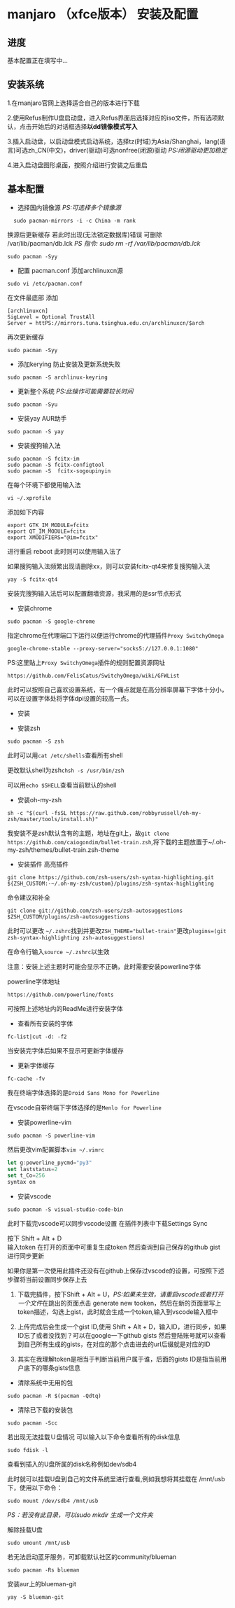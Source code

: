 # manjaro （xfce版本） 安装及配置

## 进度
基本配置正在填写中...

## 安装系统
1.在ｍanjaro官网上选择适合自己的版本进行下载

2.使用Refus制作U盘启动盘，进入Refus界面后选择对应的iso文件，所有选项默认，点击开始后的对话框选择**以dd镜像模式写入**

3.插入启动盘，以启动盘模式启动系统，选择tz(时域)为Asia/Shanghai，lang(语言)可选zh_CN(中文)，driver(驱动)可选nonfree(闭源)驱动  *PS:闭源驱动更加稳定*

4.进入启动盘图形桌面，按照介绍进行安装之后重启

## 基本配置
- 选择国内镜像源 *PS:可选择多个镜像源*
~~~ 
  sudo pacman-mirrors -i -c China -m rank
~~~
换源后更新缓存
若此时出现(无法锁定数据库)错误
可删除 /var/lib/pacman/db.lck
 *PS 指令: sudo rm -rf /var/lib/pacman/db.lck*
~~~
sudo pacman -Syy
~~~
- 配置 pacman.conf  添加archlinuxcn源
~~~
sudo vi /etc/pacman.conf
~~~
在文件最底部
添加
~~~
[archlinuxcn]
SigLevel = Optional TrustAll
Server = httPS://mirrors.tuna.tsinghua.edu.cn/archlinuxcn/$arch
~~~
再次更新缓存
~~~
sudo pacman -Syy
~~~
- 添加kerying 防止安装及更新系统失败
~~~
sudo pacman -S archlinux-keyring
~~~
- 更新整个系统
*PS:此操作可能需要较长时间*
~~~
sudo pacman -Syu
~~~
- 安装yay AUR助手
~~~
sudo pacman -S yay
~~~
- 安装搜狗输入法
~~~
sudo pacman -S fcitx-im
sudo pacman -S fcitx-configtool
sudo pacman -S  fcitx-sogoupinyin
~~~
在每个环境下都使用输入法
~~~
vi ~/.xprofile
~~~
添加如下内容
~~~
export GTK_IM_MODULE=fcitx
export QT_IM_MODULE=fcitx
export XMODIFIERS="@im=fcitx"
~~~
进行重启 reboot
此时则可以使用输入法了

如果搜狗输入法频繁出现请删除xx，则可以安装fcitx-qt4来修复搜狗输入法
~~~
yay -S fcitx-qt4
~~~
安装完搜狗输入法后可以配置翻墙资源，我采用的是ssr节点形式

- 安装chrome
~~~
sudo pacman -S google-chrome 
~~~

指定chrome在代理端口下运行以便运行chrome的代理插件`Proxy SwitchyOmega`
~~~
google-chrome-stable --proxy-server="socks5://127.0.0.1:1080"
~~~

PS:这里贴上`Proxy SwitchyOmega`插件的规则配置资源网址
~~~
https://github.com/FelisCatus/SwitchyOmega/wiki/GFWList
~~~

此时可以按照自己喜欢设置系统，有一个痛点就是在高分辨率屏幕下字体十分小，可以在设置字体处将字体dpi设置的较高一点。

- 安装

- 安装zsh 
~~~
sudo pacman -S zsh
~~~
此时可以用`cat /etc/shells`查看所有shell

更改默认shell为zsh`chsh -s /usr/bin/zsh`

可以用`echo $SHELL`查看当前默认的shell

- 安装oh-my-zsh
~~~
sh -c "$(curl -fsSL https://raw.github.com/robbyrussell/oh-my-zsh/master/tools/install.sh)"
~~~
我安装不是zsh默认含有的主题，地址在git上，故`git clone https://github.com/caiogondim/bullet-train.zsh`,将下载的主题放置于~/.oh-my-zsh/themes/bullet-train.zsh-theme

- 安装插件
高亮插件
~~~
git clone https://github.com/zsh-users/zsh-syntax-highlighting.git ${ZSH_CUSTOM:-~/.oh-my-zsh/custom}/plugins/zsh-syntax-highlighting
~~~
命令建议和补全
~~~
git clone git://github.com/zsh-users/zsh-autosuggestions $ZSH_CUSTOM/plugins/zsh-autosuggestions
~~~
此时可以更改 `~/.zshrc`找到并更改`ZSH_THEME="bullet-train"`更改`plugins=(git zsh-syntax-highlighting zsh-autosuggestions)`

在命令行输入`source ~/.zshrc`以生效

注意：安装上述主题时可能会显示不正确，此时需要安装powerline字体

powerline字体地址
~~~
https://github.com/powerline/fonts
~~~
可按照上述地址内的ReadMe进行安装字体

- 查看所有安装的字体
~~~
fc-list|cut -d: -f2
~~~
当安装完字体后如果不显示可更新字体缓存
- 更新字体缓存
~~~
fc-cache -fv
~~~
我在终端字体选择的是`Droid Sans Mono for Powerline`

在vscode自带终端下字体选择的是`Menlo for Powerline`

- 安装powerline-vim
~~~
sudo pacman -S powerline-vim
~~~
然后更改vim配置脚本`vim ~/.vimrc`

~~~js
let g:powerline_pycmd="py3"
set laststatus=2
set t_Co=256
syntax on
~~~

- 安装vscode
~~~
sudo pacman -S visual-studio-code-bin
~~~
此时下载完vscode可以同步vscode设置
在插件列表中下载Settings Sync

按下 Shift + Alt + D  
输入token 在打开的页面中可重复生成token 
然后查询到自己保存的github gist 进行同步更新

如果你是第一次使用此插件还没有在github上保存过vscode的设置，可按照下述步骤将当前设置同步保存上去

1. 下载完插件，按下Shift + Alt + U，*PS:如果未生效，请重启vscode或者打开一个文件*在跳出的页面点击 generate new tooken，然后在新的页面里写上token描述，勾选上gist，此时就会生成一个token,输入到vscode输入框中

2. 上传完成后会生成一个gist ID,使用 Shift + Alt + D，输入ID，进行同步，如果ID忘了或者没找到？可以在google一下github gists 然后登陆账号就可以查看到自己所有生成的gists，在对应的那个点击进去的url后缀就是对应的ID

3. 其实在我理解token是相当于判断当前用户属于谁，后面的gists ID是指当前用户底下的哪条gists信息

- 清除系统中无用的包
~~~
sudo pacman -R $(pacman -Qdtq)
~~~

- 清除已下载的安装包
~~~
sudo pacman -Scc
~~~

若出现无法挂载Ｕ盘情况
可以输入以下命令查看所有的disk信息
~~~
sudo fdisk -l 
~~~

查看到插入的U盘所属的disk名称例如dev/sdb4

此时就可以挂载U盘到自己的文件系统里进行查看,例如我想将其挂载在 /mnt/usb下，使用以下命令： 
~~~
sudo mount /dev/sdb4 /mnt/usb
~~~
*PS：若没有此目录，可以sudo mkdir 生成一个文件夹*

解除挂载U盘
~~~
sudo umount /mnt/usb
~~~

若无法启动蓝牙服务，可卸载默认社区的community/blueman
~~~
sudo pacman -Rs blueman
~~~
安装aur上的blueman-git
~~~
yay -S blueman-git
~~~

